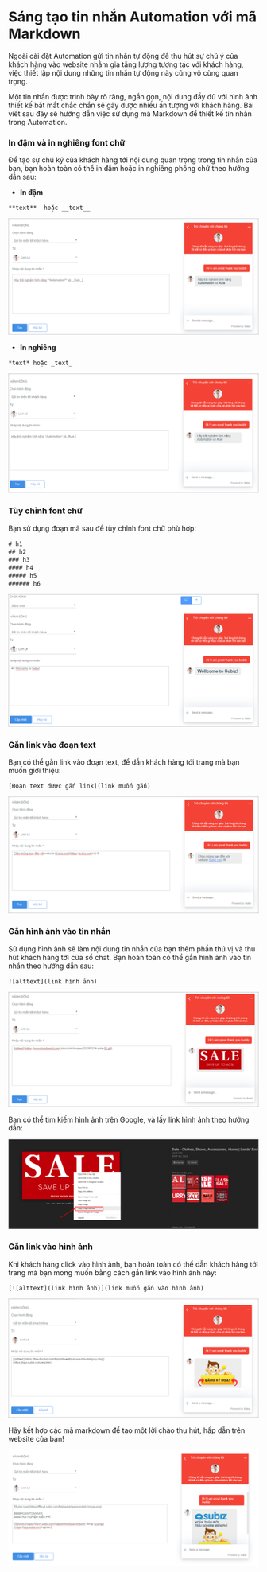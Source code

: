 # Sáng tạo tin nhắn Automation với mã Markdown

Ngoài cài đặt Automation gửi tin nhắn tự động để thu hút sự chú ý của khách hàng vào website nhằm gia tăng lượng tương tác với khách hàng, việc thiết lập nội dung những tin nhắn tự động này cũng vô cùng quan trọng. 

Một tin nhắn được trình bày rõ ràng,  ngắn gọn, nội dung đầy đủ với hình ảnh thiết kế bắt mắt chắc chắn sẽ gây được nhiều ấn tượng với khách hàng. Bài viết sau đây sẽ hướng dẫn việc sử dụng mã Markdown để thiết kế tin nhắn trong Automation.

### **In đậm và in nghiêng font chữ**

Để tạo sự chú ký của khách hàng tới nội dung quan trọng trong tin nhắn của bạn, bạn hoàn toàn có thể in đậm hoặc in nghiêng phông chữ theo hướng dẫn sau:

* **In đậm**

```text
**text**  hoặc __text__
```

![In &#x111;&#x1EAD;m font ch&#x1EEF;](../../.gitbook/assets/in-dam.png)

* **In nghiêng**

```text
*text* hoặc _text_
```

![In nghi&#xEA;ng font ch&#x1EEF;](../../.gitbook/assets/in-nghieng.png)

### **Tùy chỉnh font chữ**

Bạn sử dụng đoạn mã sau để tùy chỉnh font chữ phù hợp:

```text
# h1
## h2
### h3
#### h4
##### h5
###### h6
```

![T&#xF9;y ch&#x1EC9;nh font ch&#x1EEF;](../../.gitbook/assets/screenshot_3.png)

### **Gắn link vào đoạn text**

Bạn có thể gắn link vào đoạn text, để dẫn khách hàng tới trang mà bạn muốn giới thiệu:

```text
[Đoạn text được gắn link](link muốn gắn)
```

![G&#x1EAF;n link v&#xE0;o &#x111;o&#x1EA1;n text](../../.gitbook/assets/gan-link.png)

### **Gắn hình ảnh vào tin nhắn**

Sử dụng hình ảnh sẽ làm nội dung tin nhắn của bạn thêm phần thú vị và thu hút khách hàng tới cửa sổ chat. Bạn hoàn toàn có thể gắn hình ảnh vào tin nhắn theo hướng dẫn sau:

```text
![alttext](link hình ảnh)
```

![G&#x1EAF;n h&#xEC;nh &#x1EA3;nh v&#xE0;o tin nh&#x1EAF;n.](../../.gitbook/assets/gan-hinh-anh.png)

Bạn có thể tìm kiếm hình ảnh trên Google, và lấy link hình ảnh theo hướng dẫn:

![](../../.gitbook/assets/screenshot_2.png)

###  **Gắn link vào hình ảnh**

Khi khách hàng click vào hình ảnh, bạn hoàn toàn có thể dẫn khách hàng tới trang mà bạn mong muốn bằng cách gắn link vào hình ảnh này:

```text
[![alttext](link hình ảnh)](link muốn gắn vào hình ảnh)
```

![G&#x1EAF;n link v&#xE0;o h&#xEC;nh &#x1EA3;nh](../../.gitbook/assets/screenshot_5.png)

Hãy kết hợp các mã markdown để tạo một lời chào thu hút, hấp dẫn trên website của bạn!

![](../../.gitbook/assets/screenshot_6.png)

  


###  

